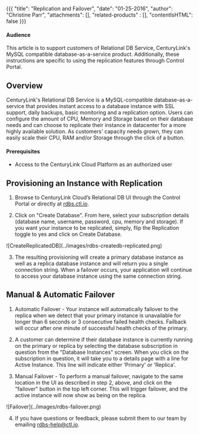 {{{
  "title": "Replication and Failover",
  "date": "01-25-2016",
  "author": "Christine Parr",
  "attachments": [],
  "related-products" : [],
  "contentIsHTML": false
}}}


#### Audience

This article is to support customers of Relational DB Service, CenturyLink's MySQL compatible database-as-a-service product.  Additionally, these instructions are specific to using the replication features through Control Portal.

## Overview

CenturyLink's Relational DB Service is a MySQL-compatible database-as-a-service that provides instant access to a database instance with SSL support, daily backups, basic monitoring and a replication option.  Users can configure the amount of CPU, Memory and Storage based on their database needs and can choose to replicate their instance in datacenter for a more highly available solution.  As customers' capacity needs grown, they can easily scale their CPU, RAM and/or Storage through the click of a button.  

#### Prerequisites

- Access to the CenturyLink Cloud Platform as an authorized user


## Provisioning an Instance with Replication

1. Browse to CenturyLink Cloud’s Relational DB UI through the Control Portal or directly at [rdbs.ctl.io](https://rdbs.ctl.io).

2.	Click on "Create Database".  From here, select your subscription details (database name, username, password, cpu, memory and storage).  If you want your instance to be replicated, simply, flip the Replication toggle to yes and click on Create Database.
<p>![CreateReplicatedDB](../images/rdbs-createdb-replicated.png)

3. The resulting provisioning will create a primary database instance as well as a replica database instance and will return you a single connection string.  When a failover occurs, your application will continue to access your database instance using the same connection string.

## Manual & Automatic Failover
1.  Automatic Failover - Your instance will automatically failover to the replica when we detect that your primary instance is unavailable for longer than 6 seconds or 3 consecutive failed health checks.  Failback will occur after one minute of successful health checks of the primary.

2. A customer can determine if their database instance is currently running on the primary or replica by selecting the database subscription in question from the "Database Instances" screen.  When you click on the subscription in question, it will take you to a details page with a line for Active Instance.  This line will indicate either 'Primary' or 'Replica'.

3.  Manual Failover - To perform a manual failover, navigate to the same location in the UI as described in step 2, above, and click on the "failover" button in the top left corner.  This will trigger failover, and the
active instance will now show as being on the replica.
<p>![Failover](../images/rdbs-failover.png)

4.  If you have questions or feedback, please submit them to our team by emailing <a href="mailto:rdbs-help@ctl.io">rdbs-help@ctl.io</a>.
